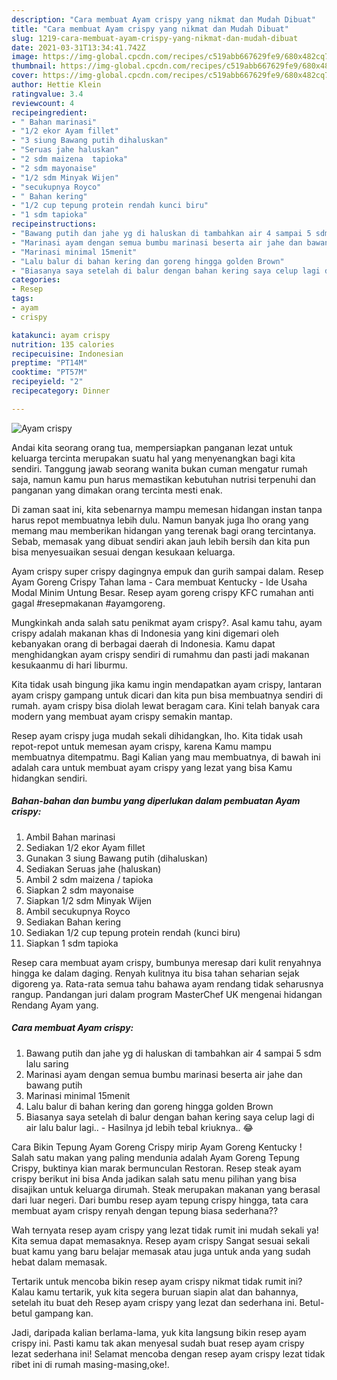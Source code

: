 ```yaml
---
description: "Cara membuat Ayam crispy yang nikmat dan Mudah Dibuat"
title: "Cara membuat Ayam crispy yang nikmat dan Mudah Dibuat"
slug: 1219-cara-membuat-ayam-crispy-yang-nikmat-dan-mudah-dibuat
date: 2021-03-31T13:34:41.742Z
image: https://img-global.cpcdn.com/recipes/c519abb667629fe9/680x482cq70/ayam-crispy-foto-resep-utama.jpg
thumbnail: https://img-global.cpcdn.com/recipes/c519abb667629fe9/680x482cq70/ayam-crispy-foto-resep-utama.jpg
cover: https://img-global.cpcdn.com/recipes/c519abb667629fe9/680x482cq70/ayam-crispy-foto-resep-utama.jpg
author: Hettie Klein
ratingvalue: 3.4
reviewcount: 4
recipeingredient:
- " Bahan marinasi"
- "1/2 ekor Ayam fillet"
- "3 siung Bawang putih dihaluskan"
- "Seruas jahe haluskan"
- "2 sdm maizena  tapioka"
- "2 sdm mayonaise"
- "1/2 sdm Minyak Wijen"
- "secukupnya Royco"
- " Bahan kering"
- "1/2 cup tepung protein rendah kunci biru"
- "1 sdm tapioka"
recipeinstructions:
- "Bawang putih dan jahe yg di haluskan di tambahkan air 4 sampai 5 sdm lalu saring"
- "Marinasi ayam dengan semua bumbu marinasi beserta air jahe dan bawang putih"
- "Marinasi minimal 15menit"
- "Lalu balur di bahan kering dan goreng hingga golden Brown"
- "Biasanya saya setelah di balur dengan bahan kering saya celup lagi di air lalu balur lagi.. Hasilnya jd lebih tebal kriuknya.. 😂"
categories:
- Resep
tags:
- ayam
- crispy

katakunci: ayam crispy 
nutrition: 135 calories
recipecuisine: Indonesian
preptime: "PT14M"
cooktime: "PT57M"
recipeyield: "2"
recipecategory: Dinner

---
```



![Ayam crispy](https://img-global.cpcdn.com/recipes/c519abb667629fe9/680x482cq70/ayam-crispy-foto-resep-utama.jpg)

Andai kita seorang orang tua, mempersiapkan panganan lezat untuk keluarga tercinta merupakan suatu hal yang menyenangkan bagi kita sendiri. Tanggung jawab seorang  wanita bukan cuman mengatur rumah saja, namun kamu pun harus memastikan kebutuhan nutrisi terpenuhi dan panganan yang dimakan orang tercinta mesti enak.

Di zaman  saat ini, kita sebenarnya mampu memesan hidangan instan tanpa harus repot membuatnya lebih dulu. Namun banyak juga lho orang yang memang mau memberikan hidangan yang terenak bagi orang tercintanya. Sebab, memasak yang dibuat sendiri akan jauh lebih bersih dan kita pun bisa menyesuaikan sesuai dengan kesukaan keluarga. 

Ayam crispy super crispy dagingnya empuk dan gurih sampai dalam. Resep Ayam Goreng Crispy Tahan lama - Cara membuat Kentucky - Ide Usaha Modal Minim Untung Besar. Resep ayam goreng crispy KFC rumahan anti gagal #resepmakanan #ayamgoreng.

Mungkinkah anda salah satu penikmat ayam crispy?. Asal kamu tahu, ayam crispy adalah makanan khas di Indonesia yang kini digemari oleh kebanyakan orang di berbagai daerah di Indonesia. Kamu dapat menghidangkan ayam crispy sendiri di rumahmu dan pasti jadi makanan kesukaanmu di hari liburmu.

Kita tidak usah bingung jika kamu ingin mendapatkan ayam crispy, lantaran ayam crispy gampang untuk dicari dan kita pun bisa membuatnya sendiri di rumah. ayam crispy bisa diolah lewat beragam cara. Kini telah banyak cara modern yang membuat ayam crispy semakin mantap.

Resep ayam crispy juga mudah sekali dihidangkan, lho. Kita tidak usah repot-repot untuk memesan ayam crispy, karena Kamu mampu membuatnya ditempatmu. Bagi Kalian yang mau membuatnya, di bawah ini adalah cara untuk membuat ayam crispy yang lezat yang bisa Kamu hidangkan sendiri.

<!--inarticleads1-->

##### Bahan-bahan dan bumbu yang diperlukan dalam pembuatan Ayam crispy:

1. Ambil  Bahan marinasi
1. Sediakan 1/2 ekor Ayam fillet
1. Gunakan 3 siung Bawang putih (dihaluskan)
1. Sediakan Seruas jahe (haluskan)
1. Ambil 2 sdm maizena / tapioka
1. Siapkan 2 sdm mayonaise
1. Siapkan 1/2 sdm Minyak Wijen
1. Ambil secukupnya Royco
1. Sediakan  Bahan kering
1. Sediakan 1/2 cup tepung protein rendah (kunci biru)
1. Siapkan 1 sdm tapioka


Resep cara membuat ayam crispy, bumbunya meresap dari kulit renyahnya hingga ke dalam daging. Renyah kulitnya itu bisa tahan seharian sejak digoreng ya. Rata-rata semua tahu bahawa ayam rendang tidak seharusnya rangup. Pandangan juri dalam program MasterChef UK mengenai hidangan Rendang Ayam yang. 

<!--inarticleads2-->

##### Cara membuat Ayam crispy:

1. Bawang putih dan jahe yg di haluskan di tambahkan air 4 sampai 5 sdm lalu saring
1. Marinasi ayam dengan semua bumbu marinasi beserta air jahe dan bawang putih
1. Marinasi minimal 15menit
1. Lalu balur di bahan kering dan goreng hingga golden Brown
1. Biasanya saya setelah di balur dengan bahan kering saya celup lagi di air lalu balur lagi.. - Hasilnya jd lebih tebal kriuknya.. 😂


Cara Bikin Tepung Ayam Goreng Crispy mirip Ayam Goreng Kentucky ! Salah satu makan yang paling mendunia adalah Ayam Goreng Tepung Crispy, buktinya kian marak bermunculan Restoran. Resep steak ayam crispy berikut ini bisa Anda jadikan salah satu menu pilihan yang bisa disajikan untuk keluarga dirumah. Steak merupakan makanan yang berasal dari luar negeri. Dari bumbu resep ayam tepung crispy hingga, tata cara membuat ayam crispy renyah dengan tepung biasa sederhana?? 

Wah ternyata resep ayam crispy yang lezat tidak rumit ini mudah sekali ya! Kita semua dapat memasaknya. Resep ayam crispy Sangat sesuai sekali buat kamu yang baru belajar memasak atau juga untuk anda yang sudah hebat dalam memasak.

Tertarik untuk mencoba bikin resep ayam crispy nikmat tidak rumit ini? Kalau kamu tertarik, yuk kita segera buruan siapin alat dan bahannya, setelah itu buat deh Resep ayam crispy yang lezat dan sederhana ini. Betul-betul gampang kan. 

Jadi, daripada kalian berlama-lama, yuk kita langsung bikin resep ayam crispy ini. Pasti kamu tak akan menyesal sudah buat resep ayam crispy lezat sederhana ini! Selamat mencoba dengan resep ayam crispy lezat tidak ribet ini di rumah masing-masing,oke!.

